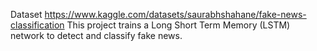Dataset
https://www.kaggle.com/datasets/saurabhshahane/fake-news-classification
This project trains a Long Short Term Memory (LSTM) network to detect and classify fake news.
